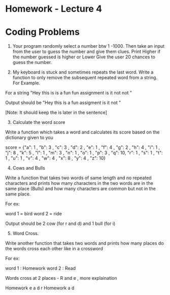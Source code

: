 # Homework - Lecture 4

# Coding Problems 

1. Your program randomly select a number btw 1 -1000.
Then take an input from the user to guess the number and give them clues.
Print Higher if the number guessed is higher or Lower
Give the user 20 chances to guess the number.

2. My keyboard is stuck and sometimes repeats the last word. Write a function to only remove the subsequent repeated word from a string. For Example.

For a string "Hey this is is a fun fun assignment is it not not "

Output should be "Hey this is a fun assigment is it not "

[Note: It should keep the is later in the sentence]

3. Calculate the word score

Write a function which takes a word and calculates its score based on the dictionary given to you 

score = {"a": 1 , "b": 3 , "c": 3 , "d": 2 ,
         "e": 1 , "f": 4 , "g": 2 , "h": 4 ,
         "i": 1 , "j": 8 , "k": 5 , "l": 1 ,
         "m": 3 , "n": 1 , "o": 1 , "p": 3 ,
         "q": 10, "r": 1 , "s": 1 , "t": 1 ,
         "u": 1 , "v": 4 , "w": 4 , "x": 8 ,
         "y": 4 , "z": 10}


4. Cows and Bulls

Write a function that takes two words of same length and no repeated characters and prints how many characters in the two words are in the same place (Bulls) and how many characters are common but not in the same place.

For ex: 


word 1 = bird
word 2 = ride

Output should be 2 cow (for r and d) and 1 bull (for i)

5. Word Cross.

Write another function that takes two words and prints how many places do the words cross each other like in a crossword

For ex:


word 1 : Homework
word 2 : Read

Words cross at 2 places  - R and e , more explaination

Homework
      e
      a
      d
   r
Homework
   a
   d



